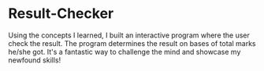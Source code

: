 # Result-Checker
Using the concepts I learned, I built an interactive program where the user check the result. The program determines the result on bases of total marks he/she got. It's a fantastic way to challenge the mind and showcase my newfound skills! 
